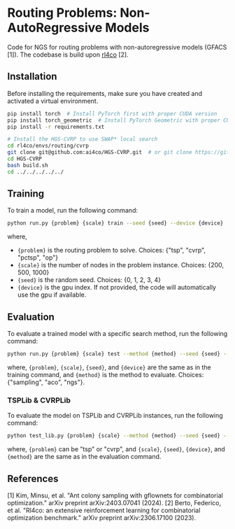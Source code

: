 # Routing Problems: Non-AutoRegressive Models
Code for NGS for routing problems with non-autoregressive models (GFACS [1]). The codebase is build upon [rl4co](https://github.com/ai4co/rl4co) [2].

## Installation
Before installing the requirements, make sure you have created and activated a virtual environment.

```bash
pip install torch  # Install PyTorch first with proper CUDA version
pip install torch_geometric  # Install PyTorch Geometric with proper CUDA version
pip install -r requirements.txt

# Install the HGS-CVRP to use SWAP* local search
cd rl4co/envs/routing/cvrp
git clone git@github.com:ai4co/HGS-CVRP.git  # or git clone https://github.com/ai4co/HGS-CVRP.git
cd HGS-CVRP
bash build.sh
cd ../../../../../
```


## Training
To train a model, run the following command:

```bash
python run.py {problem} {scale} train --seed {seed} --device {device}
```

where,
- `{problem}` is the routing problem to solve. Choices: {"tsp", "cvrp", "pctsp", "op"}
- `{scale}` is the number of nodes in the problem instance. Choices: {200, 500, 1000}
- `{seed}` is the random seed. Choices: {0, 1, 2, 3, 4}
- `{device}` is the gpu index. If not provided, the code will automatically use the gpu if available.

## Evaluation
To evaluate a trained model with a specific search method, run the following command:

```bash
python run.py {problem} {scale} test --method {method} --seed {seed} --device {device}
```

where, `{problem}`, `{scale}`, `{seed}`, and `{device}` are the same as in the training command, and `{method}` is the method to evaluate. Choices: {"sampling", "aco", "ngs"}.


### TSPLib & CVRPLib
To evaluate the model on TSPLib and CVRPLib instances, run the following command:

```bash
python test_lib.py {problem} {scale} --method {method} --seed {seed} --device {device}
```

where, `{problem}` can be "tsp" or "cvrp", and `{scale}`, `{seed}`, `{device}`, and `{method}` are the same as in the evaluation command.


## References
[1] Kim, Minsu, et al. "Ant colony sampling with gflownets for combinatorial optimization." arXiv preprint arXiv:2403.07041 (2024).
[2] Berto, Federico, et al. "Rl4co: an extensive reinforcement learning for combinatorial optimization benchmark." arXiv preprint arXiv:2306.17100 (2023).